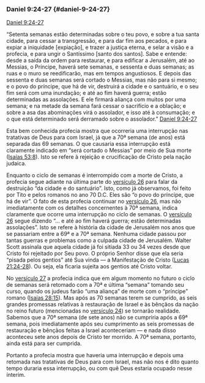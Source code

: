 ### Daniel 9:24-27 {#daniel-9-24-27}

[Daniel 9:24-27](http://bibliaonline.com.br/acf/dn/9/24-27)

“Setenta semanas estão determinadas sobre o teu povo, e sobre a tua santa cidade, para cessar a transgressão, e para dar fim aos pecados, e para expiar a iniquidade [expiação], e trazer a justiça eterna, e selar a visão e a profecia, e para ungir o Santíssimo [santo dos santos]. Sabe e entende: desde a saída da ordem para restaurar, e para edificar a Jerusalém, até ao Messias, o Príncipe, haverá sete semanas, e sessenta e duas semanas; as ruas e o muro se reedificarão, mas em tempos angustiosos. E depois das sessenta e duas semanas será cortado o Messias, mas não para si mesmo; e o povo do príncipe, que há de vir, destruirá a cidade e o santuário, e o seu fim será com uma inundação; e até ao fim haverá guerra; estão determinadas as assolações. E ele firmará aliança com muitos por uma semana; e na metade da semana fará cessar o sacrifício e a oblação; e sobre a asa das abominações virá o assolador, e isso até à consumação; e o que está determinado será derramado sobre o assolador.” [Daniel 9:24-27](http://bibliaonline.com.br/acf/dn/9/24-27)

Esta bem conhecida profecia mostra que ocorreria uma interrupção nas tratativas de Deus para com Israel, já que a 70ª semana (de anos) está separada das 69 semanas. O que causaria essa interrupção está claramente indicado em “será cortado o Messias” por meio de Sua morte ([Isaías 53:8](http://bibliaonline.com.br/acf/is/53/8)). Isto se refere à rejeição e crucificação de Cristo pela nação judaica.

Enquanto o ciclo de semanas é interrompido com a morte de Cristo, a profecia segue adiante na última parte do [versículo 26](http://bibliaonline.com.br/acf/dn/9/26) para falar da destruição “da cidade e do santuário”. Isto, como já observamos, foi feito por Tito e pelos romanos no ano 70 D.C. Eles são “o povo do príncipe, que há de vir”. O fato de esta profecia continuar no [versículo 26](http://bibliaonline.com.br/acf/dn/9/26), mas não imediatamente com os detalhes concernentes à 70ª semana, indica claramente que ocorre uma interrupção no ciclo de semanas. O [versículo 26](http://bibliaonline.com.br/acf/dn/9/26) segue dizendo “... e até ao fim haverá guerra; estão determinadas assolações”. Isto se refere à história da cidade de Jerusalém nos anos que se passariam entre a 69ª e a 70ª semana. Nenhuma cidade passou por tantas guerras e problemas como a culpada cidade de Jerusalém. Walter Scott assinala que aquela cidade já foi sitiada 33 ou 34 vezes desde que Cristo foi rejeitado por Seu povo. O próprio Senhor disse que ela seria “pisada pelos gentios” até Sua vinda — a Manifestação de Cristo ([Lucas 21:24-28](http://bibliaonline.com.br/acf/lc/21/24-28)). Ou seja, ela ficaria sujeita aos gentios até Cristo voltar.

No [versículo 27](http://bibliaonline.com.br/acf/dn/9/27) a profecia indica que em algum momento no futuro o ciclo de semanas será retomado com a 70ª e última “semana” tomando seu curso, quando os judeus farão “uma aliança” de morte com o “príncipe” romano ([Isaías 28:15](http://bibliaonline.com.br/acf/is/28/15)). Mas após as 70 semanas terem se cumprido, as seis grandes promessas relativas à restauração de Israel e às bênçãos da nação no reino futuro (mencionadas no [versículo 24](http://bibliaonline.com.br/acf/dn/9/24)) se tornarão realidade. Sabemos que a 70ª semana (de sete anos) não se cumpriria após a 69ª semana, pois imediatamente após seu cumprimento as seis promessas de restauração e bênçãos feitas a Israel aconteceriam — e nada disso aconteceu sete anos depois de Cristo ter morrido. A 70ª semana, portanto, ainda está para ser cumprida.

Portanto a profecia mostra que haveria uma interrupção e depois uma retomada nas tratativas de Deus para com Israel, mas não nos é dito quanto tempo duraria essa interrupção, ou com quê Deus estaria ocupado nesse ínterim.